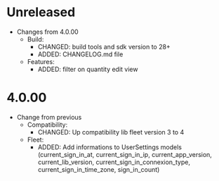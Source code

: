 # Unreleased
  - Changes from 4.0.00
    - Build:
      - CHANGED: build tools and sdk version to 28+
      - ADDED: CHANGELOG.md file
    - Features:
      - ADDED: filter on quantity edit view

# 4.0.00
  - Change from previous
    - Compatibility:
      - CHANGED: Up compatibility lib fleet version 3 to 4
    - Fleet:
      - ADDED: Add informations to UserSettings models (current_sign_in_at, current_sign_in_ip, current_app_version, current_lib_version, current_sign_in_connexion_type, current_sign_in_time_zone, sign_in_count) 

